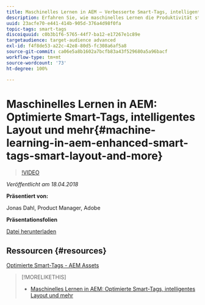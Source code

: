 ```yaml
---
title: Maschinelles Lernen in AEM – Verbesserte Smart-Tags, intelligentes Layout und mehr
description: Erfahren Sie, wie maschinelles Lernen die Produktivität steigert und neue Anwendungsfälle in Experience Manager 6.4 freischaltet.
uuid: 23acfe70-e441-414b-905d-376a4d98f0fa
topic-tags: smart-tags
discoiquuid: c0b3b1f6-5765-44f7-ba12-e17267e1c89e
targetaudience: target-audience advanced
exl-id: f4f8de53-a22c-42e8-80d5-fc308a6af5a8
source-git-commit: ca06e5a8b1602a7bcfb83a43f529680a5a96bacf
workflow-type: tm+mt
source-wordcount: '73'
ht-degree: 100%

---
```


# Maschinelles Lernen in AEM: Optimierte Smart-Tags, intelligentes Layout und mehr{#machine-learning-in-aem-enhanced-smart-tags-smart-layout-and-more}

>[!VIDEO](https://video.tv.adobe.com/v/22255/?quality=9)

*Veröffentlicht am 18.04.2018*

**Präsentiert von:**

Jonas Dahl, Product Manager, Adobe

**Präsentationsfolien**

[Datei herunterladen](assets/aem+gems+ml+and+ai+in+aem+4+17+18.pdf)

## Ressourcen {#resources}

[Optimierte Smart-Tags - AEM Assets](https://helpx.adobe.com/de/experience-manager/6-4/assets/using/enhanced-smart-tags.html)

<!--
[Get back to the Overview](https://helpx.adobe.com/experience-manager/kt/eseminars/gems/aem-index.html)
-->

>[!MORELIKETHIS]
>
>* [Maschinelles Lernen in AEM: Optimierte Smart-Tags, intelligentes Layout und mehr](aem-machine-learning.md)

